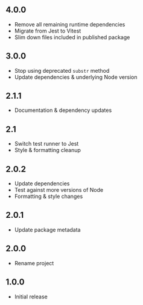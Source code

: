 4.0.0
-----
* Remove all remaining runtime dependencies
* Migrate from Jest to Vitest
* Slim down files included in published package

3.0.0
-----
* Stop using deprecated `substr` method
* Update dependencies & underlying Node version

2.1.1
-----
* Documentation & dependency updates

2.1
---
* Switch test runner to Jest
* Style & formatting cleanup

2.0.2
-----
* Update dependencies
* Test against more versions of Node
* Formatting & style changes

2.0.1
-----
* Update package metadata

2.0.0
-----
* Rename project

1.0.0
-----
* Initial release
